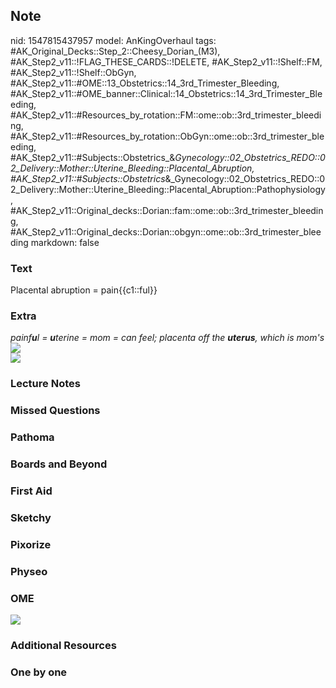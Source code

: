 ## Note
nid: 1547815437957
model: AnKingOverhaul
tags: #AK_Original_Decks::Step_2::Cheesy_Dorian_(M3), #AK_Step2_v11::!FLAG_THESE_CARDS::!DELETE, #AK_Step2_v11::!Shelf::FM, #AK_Step2_v11::!Shelf::ObGyn, #AK_Step2_v11::#OME::13_Obstetrics::14_3rd_Trimester_Bleeding, #AK_Step2_v11::#OME_banner::Clinical::14_Obstetrics::14_3rd_Trimester_Bleeding, #AK_Step2_v11::#Resources_by_rotation::FM::ome::ob::3rd_trimester_bleeding, #AK_Step2_v11::#Resources_by_rotation::ObGyn::ome::ob::3rd_trimester_bleeding, #AK_Step2_v11::#Subjects::Obstetrics_&_Gynecology::02_Obstetrics_REDO::02_Delivery::Mother::Uterine_Bleeding::Placental_Abruption, #AK_Step2_v11::#Subjects::Obstetrics_&_Gynecology::02_Obstetrics_REDO::02_Delivery::Mother::Uterine_Bleeding::Placental_Abruption::Pathophysiology, #AK_Step2_v11::Original_decks::Dorian::fam::ome::ob::3rd_trimester_bleeding, #AK_Step2_v11::Original_decks::Dorian::obgyn::ome::ob::3rd_trimester_bleeding
markdown: false

### Text
Placental abruption = pain{{c1::ful}}

### Extra
<div>
  <i>painf<b>u</b>l = <b>u</b>terine = mom = can feel; placenta off
  the <b>uterus</b>, which is mom's</i>
</div>
<div>
  <i><img src="Placental-Abruption.jpg"></i>
</div>
<div>
  <i><img src="paste-41016937677326.jpg"></i>
</div>

### Lecture Notes


### Missed Questions


### Pathoma


### Boards and Beyond


### First Aid


### Sketchy


### Pixorize


### Physeo


### OME
<div class="ome-widget">
  <a href=
  "https://onlinemeded.org/spa/obstetrics/3rd-trimester-bleeding/acquire?ref=anki">
  <img src="_OME_AnkiFlashcards_Lesson_2.png"></a>
</div>

### Additional Resources


### One by one

